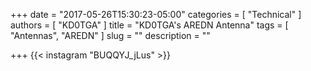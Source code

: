 +++
date = "2017-05-26T15:30:23-05:00"
categories = [ "Technical" ]
authors = [ "KD0TGA" ]
title = "KD0TGA's AREDN Antenna"
tags = [ "Antennas", "AREDN" ]
slug = ""
description = ""

+++
{{< instagram "BUQQYJ_jLus" >}}
<!--more-->

